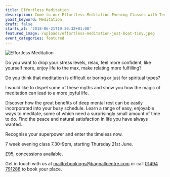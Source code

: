```yaml
---
title: Effortless Meditation
description: Come to our Effortless Meditation Evening Classes with Terry Breeze
yoast_keyword: Meditation
draft: false
starts_at: '2018-06-21T19:30:32+01:00'
featured_image: /uploads/effortless-meditation-just-boat-tiny.jpeg
event_categories: featured
---
```

![Effortless Meditation](/uploads/effortless-meditation-just-boat-tiny.jpeg)

Do you want to drop your stress levels, relax, feel more confident, like yourself more, enjoy life to the max, make relating more fulfilling?

Do you think that meditation is difficult or boring or just for spiritual types?

I would like to dispel some of these myths and show you how the magic of meditation can lead to a more joyful life. 

Discover how the great benefits of deep mental rest can be easily incorporated into your busy schedule. Learn a range of easy, enjoyable ways to meditate, some of which need a surprisingly small amount of time to do. Find the peace and natural satisfaction in life you have always wanted.

Recognise your superpower and enter the timeless now.

7 week evening class 7.30-9pm, starting Thursday 21st June.

£95, concessions available.

Get in touch with us at <mailto:bookings@bagnallcentre.com> or call [01494 791288](tel:01494791288) to book your place.
